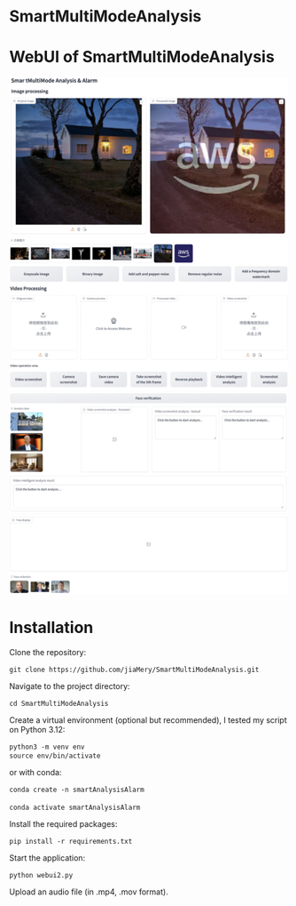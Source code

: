 # SmartMultiModeAnalysis

# WebUI of SmartMultiModeAnalysis
![Example Image](data/webUI-en/webui-en1.jpeg)
![Example Image](data/webUI-en/webui-en2.jpeg)
![Example Image](data/webUI-en/webui-en3.jpeg)
![Example Image](data/webUI-en/webui-en4.jpeg)

# Installation

Clone the repository:

```
git clone https://github.com/jiaMery/SmartMultiModeAnalysis.git
```

Navigate to the project directory:

```
cd SmartMultiModeAnalysis
```


Create a virtual environment (optional but recommended), I tested my script on
Python 3.12:

```
python3 -m venv env
source env/bin/activate
```

or with conda:

```
conda create -n smartAnalysisAlarm

conda activate smartAnalysisAlarm
```

Install the required packages:

```
pip install -r requirements.txt
```

Start the application:

```
python webui2.py
```

Upload an audio file (in .mp4, .mov format).
